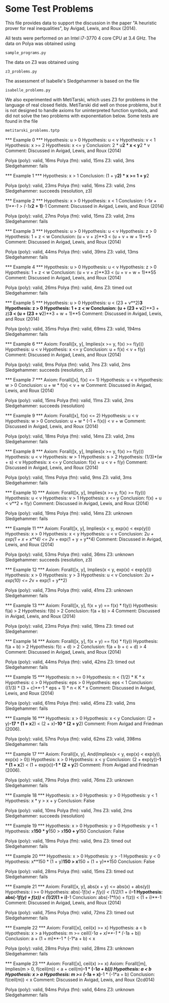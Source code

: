 Some Test Problems
==================

This file provides data to support the discussion in the paper "A heuristic prover for real inequalities", by Avigad, Lewis, and Roux (2014).

All tests were performed on an Intel i7-3770 4 core CPU at 3.4 GHz. The data on Polya was obtained using

    sample_programs.py
    
The data on Z3 was obtained using

    z3_problems.py
    
The assessment of Isabelle's Sledgehammer is based on the file

    isabelle_problems.py
    
We also experimented with MetiTarski, which uses Z3 for problems in the language of real closed fields. MetiTarski did well on those problems, but it is not designed to handle axioms for uninterpreted function symbols, and did not solve the two problems with exponentiation below. Some tests are found in the file

    metitarski_problems.tptp

    
*** Example 0 ***
Hypothesis: u > 0
Hypothesis: u < v
Hypothesis: v < 1
Hypothesis: x >= 2
Hypothesis: x <= y
Conclusion: 2 * u**2 * x < y**2 * v
Comment: Discussed in Avigad, Lewis, and Roux (2014)

Polya (poly): valid, 16ms
Polya (fm): valid, 15ms
Z3: valid, 3ms
Sledgehammer: fails


*** Example 1 ***
Hypothesis: x > 1
Conclusion: (1 + y**2) * x >= 1 + y**2

Polya (poly): valid, 23ms
Polya (fm): valid, 16ms
Z3: valid, 2ms
Sledgehammer: succeeds (resolution, z3)


*** Example 2 ***
Hypothesis: x > 0
Hypothesis: x < 1
Conclusion: (-1*x + 1)**-1 > (-1*x**2 + 1)**-1
Comment: Discussed in Avigad, Lewis, and Roux (2014)

Polya (poly): valid, 27ms
Polya (fm): valid, 15ms
Z3: valid, 2ms
Sledgehammer: fails


*** Example 3 ***
Hypothesis: u > 0
Hypothesis: u < v
Hypothesis: z > 0
Hypothesis: 1 + z < w
Conclusion: (u + v + z)**3 < (u + v + w + 1)**5
Comment: Discussed in Avigad, Lewis, and Roux (2014)

Polya (poly): valid, 44ms
Polya (fm): valid, 39ms
Z3: valid, 13ms
Sledgehammer: fails


*** Example 4 ***
Hypothesis: u > 0
Hypothesis: u < v
Hypothesis: z > 0
Hypothesis: 1 + z < w
Conclusion: (u + v + z)**33 < (u + v + w + 1)**55
Comment: Discussed in Avigad, Lewis, and Roux (2014)

Polya (poly): valid, 26ms
Polya (fm): valid, 4ms
Z3: timed out
Sledgehammer: fails


*** Example 5 ***
Hypothesis: u > 0
Hypothesis: u < (23 + v**2)**3
Hypothesis: z > 0
Hypothesis: 1 + z < w
Conclusion: (u + (23 + v**2)**3 + z)**3 < (u + (23 + v**2)**3 + w + 1)**5
Comment: Discussed in Avigad, Lewis, and Roux (2014)

Polya (poly): valid, 35ms
Polya (fm): valid, 69ms
Z3: valid, 194ms
Sledgehammer: fails


*** Example 6 ***
Axiom: Forall([x, y], Implies(x >= y, f(x) >= f(y)))
Hypothesis: u < v
Hypothesis: x <= y
Conclusion: u + f(x) < v + f(y)
Comment: Discussed in Avigad, Lewis, and Roux (2014)

Polya (poly): valid, 9ms
Polya (fm): valid, 7ms
Z3: valid, 2ms
Sledgehammer: succeeds (resolution, z3)


*** Example 7 ***
Axiom: Forall([x], f(x) <= 1)
Hypothesis: u < v
Hypothesis: w > 0
Conclusion: u + w * f(x) < v + w
Comment: Discussed in Avigad, Lewis, and Roux (2014)

Polya (poly): valid, 15ms
Polya (fm): valid, 11ms
Z3: valid, 2ms
Sledgehammer: succeeds (resolution)


*** Example 9 ***
Axiom: Forall([x], f(x) <= 2)
Hypothesis: u < v
Hypothesis: w > 0
Conclusion: u + w * (-1 + f(x)) < v + w
Comment: Discussed in Avigad, Lewis, and Roux (2014)

Polya (poly): valid, 18ms
Polya (fm): valid, 14ms
Z3: valid, 2ms
Sledgehammer: fails


*** Example 8 ***
Axiom: Forall([x, y], Implies(x >= y, f(x) >= f(y)))
Hypothesis: u < v
Hypothesis: w > 1
Hypothesis: s > 2
Hypothesis: (1/3)*(w + s) < v
Hypothesis: x <= y
Conclusion: f(x) + u < v + f(y)
Comment: Discussed in Avigad, Lewis, and Roux (2014)

Polya (poly): valid, 11ms
Polya (fm): valid, 9ms
Z3: valid, 3ms
Sledgehammer: fails


*** Example 10 ***
Axiom: Forall([x, y], Implies(x >= y, f(x) >= f(y)))
Hypothesis: u < v
Hypothesis: v > 1
Hypothesis: x <= y
Conclusion: f(x) + u < v**2 + f(y)
Comment: Discussed in Avigad, Lewis, and Roux (2014)

Polya (poly): valid, 19ms
Polya (fm): valid, 14ms
Z3: unknown
Sledgehammer: fails


*** Example 11 ***
Axiom: Forall([x, y], Implies(x < y, exp(x) < exp(y)))
Hypothesis: x > 0
Hypothesis: x < y
Hypothesis: u < v
Conclusion: 2*u + exp(1 + x + x**4) <= 2*v + exp(1 + y + y**4)
Comment: Discussed in Avigad, Lewis, and Roux (2014)

Polya (poly): valid, 53ms
Polya (fm): valid, 36ms
Z3: unknown
Sledgehammer: succeeds (resolution, z3)


*** Example 12 ***
Axiom: Forall([x, y], Implies(x < y, exp(x) < exp(y)))
Hypothesis: x > 0
Hypothesis: y > 3
Hypothesis: u < v
Conclusion: 2*u + exp(10) <= 2*v + exp(1 + y**2)

Polya (poly): valid, 73ms
Polya (fm): valid, 41ms
Z3: unknown
Sledgehammer: fails


*** Example 13 ***
Axiom: Forall([x, y], f(x + y) == f(x) * f(y))
Hypothesis: f(a) > 2
Hypothesis: f(b) > 2
Conclusion: f(a + b) > 4
Comment: Discussed in Avigad, Lewis, and Roux (2014)

Polya (poly): valid, 23ms
Polya (fm): valid, 19ms
Z3: timed out
Sledgehammer:


*** Example 14 ***
Axiom: Forall([x, y], f(x + y) == f(x) * f(y))
Hypothesis: f(a + b) > 2
Hypothesis: f(c + d) > 2
Conclusion: f(a + b + c + d) > 4
Comment: Discussed in Avigad, Lewis, and Roux (2014)

Polya (poly): valid, 44ms
Polya (fm): valid, 42ms
Z3: timed out
Sledgehammer: fails


*** Example 15 ***
Hypothesis: n >= 0
Hypothesis: n < (1/2) * K * x
Hypothesis: c > 0
Hypothesis: eps > 0
Hypothesis: eps < 1
Conclusion: ((1/3) * (3 + c)**-1 * eps + 1) * n < K * x
Comment: Discussed in Avigad, Lewis, and Roux (2014)

Polya (poly): valid, 61ms
Polya (fm): valid, 45ms
Z3: valid, 2ms
Sledgehammer: fails


*** Example 16 ***
Hypothesis: x > 0
Hypothesis: x < y
Conclusion: (2 + y)**-17 * (1 + x**2) < (2 + x)**-10 * (2 + y**2)
Comment: From Avigad and Friedman (2006).

Polya (poly): valid, 57ms
Polya (fm): valid, 62ms
Z3: valid, 398ms
Sledgehammer: fails


*** Example 17 ***
Axiom: Forall([x, y], And(Implies(x < y, exp(x) < exp(y)), exp(x) > 0))
Hypothesis: x > 0
Hypothesis: x < y
Conclusion: (2 + exp(y))**-1 * (1 + x**2) < (1 + exp(x))**-1 * (2 + y**2)
Comment: From Avigad and Friedman (2006).

Polya (poly): valid, 79ms
Polya (fm): valid, 76ms
Z3: unknown
Sledgehammer: fails


*** Example 18 ***
Hypothesis: x > 0
Hypothesis: y > 0
Hypothesis: y < 1
Hypothesis: x * y > x + y
Conclusion: False

Polya (poly): valid, 10ms
Polya (fm): valid, 7ms
Z3: valid, 2ms
Sledgehammer: succeeds (resolution)


*** Example 19 ***
Hypothesis: x > 0
Hypothesis: y > 0
Hypothesis: y < 1
Hypothesis: x**150 * y**150 > x**150 + y**150
Conclusion: False

Polya (poly): valid, 19ms
Polya (fm): valid, 9ms
Z3: timed out
Sledgehammer: fails


*** Example 20 ***
Hypothesis: x > 0
Hypothesis: y > -1
Hypothesis: y < 0
Hypothesis: x**150 * (1 + y)**150 > x**150 + (1 + y)**150
Conclusion: False

Polya (poly): valid, 28ms
Polya (fm): valid, 15ms
Z3: timed out
Sledgehammer: fails


*** Example 21 ***
Axiom: Forall([x, y], abs(x + y) <= abs(x) + abs(y))
Hypothesis: i >= 0
Hypothesis: abs(-1*f(x) + f(y)) < (1/2)*(1 + i)**-1
Hypothesis: abs(-1*f(y) + f(z)) < (1/2)*(1 + i)**-1
Conclusion: abs(-1*f(x) + f(z)) < (1 + i)**-1
Comment: Discussed in Avigad, Lewis, and Roux (2014)

Polya (poly): valid, 75ms
Polya (fm): valid, 72ms
Z3: timed out
Sledgehammer: fails


*** Example 22 ***
Axiom: Forall([x], ceil(x) >= x)
Hypothesis: a < b
Hypothesis: x > a
Hypothesis: m >= ceil((-1*a + x)**-1 * (-1*a + b))
Conclusion: a + (1 + m)**-1 * (-1*a + b) < x

Polya (poly): valid, 28ms
Polya (fm): valid, 28ms
Z3: unknown
Sledgehammer: fails


*** Example 23 ***
Axiom: Forall([x], ceil(x) >= x)
Axiom: Forall([m], Implies(m > 0, f(ceil(m)) < a + ceil(m)**-1 * (-1*a + b)))
Hypothesis: a < b
Hypothesis: x > a
Hypothesis: m >= (-1*a + x)**-1 * (-1*a + b)
Conclusion: f(ceil(m)) < x
Comment: Discussed in Avigad, Lewis, and Roux (2cd014)

Polya (poly): valid, 94ms
Polya (fm): valid, 64ms
Z3: unknown
Sledgehammer: fails

